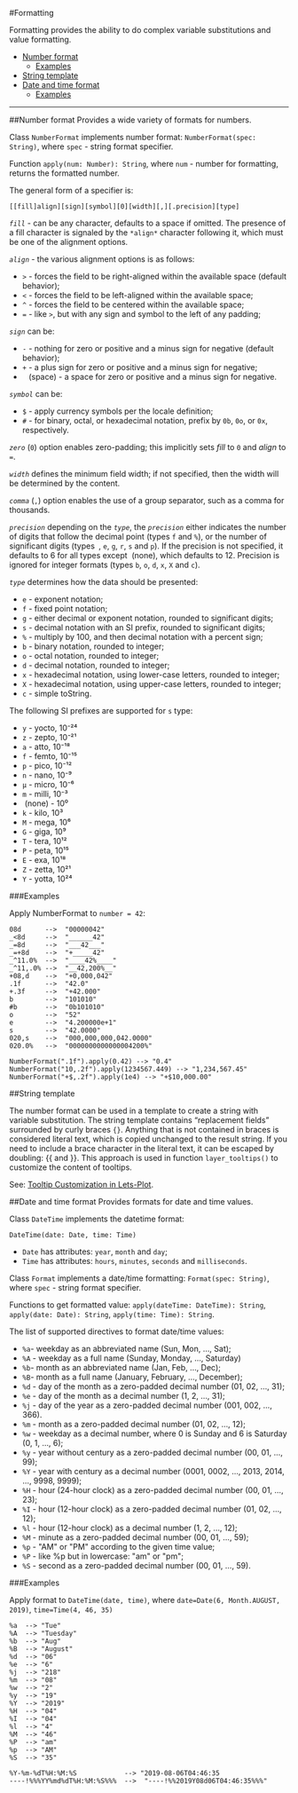 #Formatting

Formatting provides the ability to do complex variable substitutions and value formatting.


- [Number format](#number-format)
    - [Examples](#examples-number-format)
- [String template](#string-template)  
- [Date and time format](#datetime)
    - [Examples](#examples-datetime)
------
<a id="number-format"></a>
##Number format
Provides a wide variety of formats for numbers.

Class `NumberFormat` implements number format: `NumberFormat(spec: String)`, where `spec` - string format specifier.

Function `apply(num: Number): String`, where `num` - number for formatting, returns the formatted number.

The general form of a specifier is:

```
[​[fill]align][sign][symbol][0][width][,][.precision][type]
```

*`fill`* - can be any character, defaults to a space if omitted. The presence of a fill character is signaled by the `*align*` character following it,
which must be one of the alignment options.

*`align`* - the various alignment options is as follows:

* `>` - forces the field to be right-aligned within the available space (default behavior);
* `<` - forces the field to be left-aligned within the available space;
* `^` - forces the field to be centered within the available space;
* `=` - like `>`, but with any sign and symbol to the left of any padding;

*`sign`* can be:

* `-` - nothing for zero or positive and a minus sign for negative (default behavior);
* `+` - a plus sign for zero or positive and a minus sign for negative;
* ` ` (space) - a space for zero or positive and a minus sign for negative.

*`symbol`* can be:

* `$` - apply currency symbols per the locale definition;
* `#` - for binary, octal, or hexadecimal notation, prefix by `0b`, `0o`, or `0x`, respectively.

*`zero`* (`0`) option enables zero-padding; this implicitly sets *fill* to `0` and *align* to `=`.

*`width`* defines the minimum field width; if not specified, then the width will be determined by the content.

*`comma`* (`,`) option enables the use of a group separator, such as a comma for thousands.

*`precision`* depending on the *`type`*, the *`precision`* either indicates the number of digits that follow the decimal point (types `f` and `%`), or the number of significant digits (types` ​`, `e`, `g`, `r`, `s` and `p`).
If the precision is not specified, it defaults to 6 for all types except ​ (none), which defaults to 12.
Precision is ignored for integer formats (types `b`, `o`, `d`, `x`, `X` and `c`).

*`type`* determines how the data should be presented:

* `e` - exponent notation;
* `f` - fixed point notation;
* `g` - either decimal or exponent notation, rounded to significant digits;
* `s` - decimal notation with an SI prefix, rounded to significant digits;
* `%` - multiply by 100, and then decimal notation with a percent sign;
* `b` - binary notation, rounded to integer;
* `o` - octal notation, rounded to integer;
* `d` - decimal notation, rounded to integer;
* `x` - hexadecimal notation, using lower-case letters, rounded to integer;
* `X` - hexadecimal notation, using upper-case letters, rounded to integer;
* `c` - simple toString.

The following SI prefixes are supported for `s` type:

* `y` - yocto, 10⁻²⁴
* `z` - zepto, 10⁻²¹
* `a` - atto, 10⁻¹⁸
* `f` - femto, 10⁻¹⁵
* `p` - pico, 10⁻¹²
* `n` - nano, 10⁻⁹
* `µ` - micro, 10⁻⁶
* `m` - milli, 10⁻³
* `​` (none) - 10⁰
* `k` - kilo, 10³
* `M` - mega, 10⁶
* `G` - giga, 10⁹
* `T` - tera, 10¹²
* `P` - peta, 10¹⁵
* `E` - exa, 10¹⁸
* `Z` - zetta, 10²¹
* `Y` - yotta, 10²⁴



<a id="examples-number-format"></a>
###Examples

Apply NumberFormat to `number = 42`:
```
08d      -->  "00000042"
_<8d     -->  "______42"
_=8d     -->  "___42___"
_=+8d    -->  "+_____42"
_^11.0%  -->  "____42%____"
_^11,.0% -->  "__42,200%__"
+08,d    -->  "+0,000,042"
.1f      -->  "42.0"
+.3f     -->  "+42.000"
b        -->  "101010"
#b       -->  "0b101010"
o        -->  "52"
e        -->  "4.200000e+1"
s        -->  "42.0000"
020,s    -->  "000,000,000,042.0000"
020.0%   -->  "0000000000000004200%"
```
```
NumberFormat(".1f").apply(0.42) --> "0.4" 
NumberFormat("10,.2f").apply(1234567.449) --> "1,234,567.45"
NumberFormat("+$,.2f").apply(1e4) --> "+$10,000.00"
```

<a id="string-template"></a>
##String template

The number format can be used in a template to create a string with variable substitution.
The string template contains “replacement fields” surrounded by curly braces `{}`. 
Anything that is not contained in braces is considered literal text, which is copied unchanged to the result string. 
If you need to include a brace character in the literal text, it can be escaped by doubling: {{ and }}.
This approach is used in function `layer_tooltips()` to customize the content of tooltips.

See: [Tooltip Customization in Lets-Plot](https://github.com/JetBrains/lets-plot/blob/master/docs/tooltips.md).


<a id="datetime"></a>
##Date and time format
Provides formats for date and time values.


Class `DateTime` implements the datetime format:

`DateTime(date: Date, time: Time)`

* `Date` has attributes: `year`, `month` and `day`;
* `Time` has attributes: `hours`, `minutes`, `seconds` and `milliseconds`.

Class `Format` implements a date/time formatting: `Format(spec: String)`, where `spec` - string format specifier.

Functions to get formatted value:
`apply(dateTime: DateTime): String`, 
`apply(date: Date): String`,
`apply(time: Time): String`.

The list of supported directives to format date/time values:
* `%a`- weekday as an abbreviated name (Sun, Mon, …, Sat);
* `%A` - weekday as a full name (Sunday, Monday, …, Saturday)
* `%b`- month as an abbreviated name (Jan, Feb, …, Dec);
* `%B`- month as a full name (January, February, …, December);
* `%d` - day of the month as a zero-padded decimal number (01, 02, …, 31);
* `%e` - day of the month as a decimal number (1, 2, …, 31);
* `%j` - day of the year as a zero-padded decimal number (001, 002, …, 366).
* `%m` - month as a zero-padded decimal number (01, 02, …, 12);
* `%w` - weekday as a decimal number, where 0 is Sunday and 6 is Saturday (0, 1, …, 6);
* `%y` - year without century as a zero-padded decimal number (00, 01, …, 99);
* `%Y` - year with century as a decimal number (0001, 0002, …, 2013, 2014, …, 9998, 9999);
* `%H` - hour (24-hour clock) as a zero-padded decimal number (00, 01, …, 23);
* `%I` - hour (12-hour clock) as a zero-padded decimal number (01, 02, …, 12);
* `%l` - hour (12-hour clock) as a decimal number (1, 2, …, 12);
* `%M` - minute as a zero-padded decimal number (00, 01, …, 59);
* `%p` - "AM" or "PM" according to the given time value;
* `%P` - like %p but in lowercase: "am" or "pm";
* `%S` - second as a zero-padded decimal number (00, 01, …, 59).

<a id="examples-datetime"></a>
###Examples


Apply format to `DateTime(date, time)`, 
where `date=Date(6, Month.AUGUST, 2019)`, `time=Time(4, 46, 35)`
```
%a  --> "Tue"
%A  --> "Tuesday"
%b  --> "Aug"
%B  --> "August"
%d  --> "06"
%e  --> "6"
%j  --> "218"
%m  --> "08"
%w  --> "2" 
%y  --> "19"
%Y  --> "2019"
%H  --> "04"
%I  --> "04"
%l  --> "4"
%M  --> "46"
%P  --> "am"
%p  --> "AM"
%S  --> "35"
```
```
%Y-%m-%dT%H:%M:%S            --> "2019-08-06T04:46:35
----!%%%YY%md%dT%H:%M:%S%%%  -->  "----!%%2019Y08d06T04:46:35%%%"
```